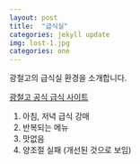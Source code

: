 ```yaml
---
layout: post
title:  "급식실"
categories: jekyll update
img: lost-1.jpg
categories: one
---
```



광철고의 급식실 환경을 소개합니다.

[광철고 공식 급식 사이트](https://gwangcheol.hs.jne.kr/user/indexSub.action?codyMenuSeq=1184835737&siteId=gwangcheol_hs&menuUIType=sub)

1. 아침, 저녁 급식 강매
2. 반복되는 메뉴
3. 맛없음
4. 양조절 실패 (개선된 것으로 보임)
